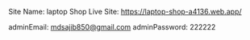 Site Name: laptop Shop
Live Site: https://laptop-shop-a4136.web.app/

adminEmail: mdsajib850@gmail.com
adminPassword: 222222